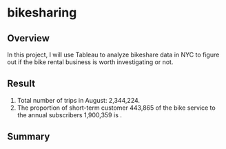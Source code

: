 # bikesharing
## Overview
In this project, I will use Tableau to analyze bikeshare data in NYC to figure out if the bike rental business is worth investigating or not.
## Result
1. Total number of trips in August: 2,344,224.
2. The proportion of short-term customer 443,865 of the bike service to the annual subscribers 1,900,359 is .
## Summary
